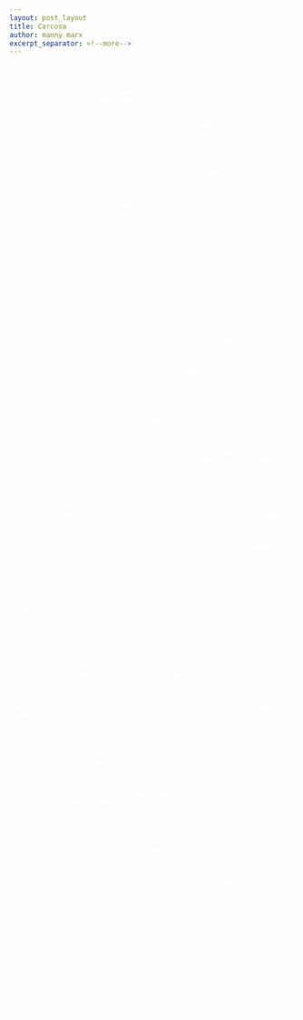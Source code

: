 ```yaml
---
layout: post_layout
title: Carcosa
author: manny marx
excerpt_separator: <!--more-->
---
```


<div class="container" style="color:#fff">

<meta property="og:image"
    content="https://f1.bcbits.com/img/a0078879631_16.jpg" />

<meta name="description" content="Carcosa music review">

    <div class="row">
        <div class="col-lg-8" itemscope itemtype="http://schema.org/MusicGroup">
                <a href="http://mannymarx.com/2015-12-11-Carcosa.html"><h3 style="color:#ff4b33;">虚無主義</h3></a>
                

                <p>{% if page.author %} by <span itemprop="author" itemscope itemtype="http://schema.org/Person"><span itemprop="name">{{ page.author }}</span></span>{% endif %}</p>
 
                <hr>

                <p><span class="glyphicon glyphicon-time"></span> Posted on {{ page.date | date: "%b %-d, %Y" }}</p>


                <a href="http://mannymarx.com/2015-12-11-Carcosa.html"><img class="img-responsive" src="https://f1.bcbits.com/img/0004934036_100.png" alt="Steve Mueske"></a>


				<hr>

				 <!-- Post Content -->
				
                <p>
                <em>"<a href="https://carcosali.bandcamp.com/releases">Carcosa</a> is a fictional city in the Ambrose Bierce short story An Inhabitant of Carcosa (1891). In Bierce's story, the ancient and mysterious city is barely described, and is viewed only in hindsight (after its destruction) by a character who once lived there ... Later writers, including H. P. Lovecraft and his many admirers, became great fans of Chambers' work and incorporated the name of Carcosa into their own stories, set in the Cthulhu Mythos."</em>
                &mdash;<a href="https://en.wikipedia.org/wiki/Carcosa">Wikipedia</a>.</p>

                <p>I have to admit it's been a few months since I have sat down and listened to some hard core. <img class="img-responsive" height="200px" width="200px" align="right" alt="Carcosa" src="https://f1.bcbits.com/img/a0990583475_16.jpg"> <!--more-->Actually I'm not sure what people would label this these days. I guess you could call it metal, too. I'm 35&mdash; I haven't been privy on musical genres since the PlayStation 2 release, my bad. The tags on <a href="https://carcosali.bandcamp.com/releases">Carcosa's bandcamp page</a> read: <em>"grind hardcore metal punk sludge New York"</em>. Whatever you choose to label them, Carcosa's "demo" is <b>elite</b>.</p> 
                

                <p>The four count on the hi-hat, the guitar and bass slide-in, and then the vocals blast through, "Feeling numb!", you just know you are in for a ride from the get go. On top of all that, whoever recorded Carcosa did a superb job. The three song demo takes no breaks as one song blends into the other. Kyle Molle, Dan Lomeli, Andrew Pandolfo, and Tim Lipman are on point and leave nothing left to be desired. My favorite part of the demo is during "No God" when it gets thrashy and Tim Lipman hit's an octave higher on his scream, "Cruuaaaaaash!!!11!!". It's dope, trust me.</p>

                <p>As on point as the music is, what stands out the most&mdash;like all quality hard core&mdash;are the lyrics. Carcosa doesn't pull any punches when it comes to what they want to say:</p>
                <p>
                <em>"I'm not You <br> I See Through <br>The Mystique of a Higher Power<br> I will Burn it Down<br> Your Temples to the Ground"<br></em></p>
                

                <p>Given the hard core aesthetic isn't appreciated by everyone, I can't help but wonder why. What better way to musically express raw emotion? Unlike most popular music that aims to sound "nice", sounding "nice" can be a distraction to a song's message. Take <a href="https://www.youtube.com/watch?v=pdz5kCaCRFM">Blue's Traveler's "Hook"</a>, it's a song about how lyrics don't matter, as long as it sounds "nice" people will like it. That song is like 20 years old and it's <strong>still</strong> trolling people. However, I guess some people are dispassionate about a song's lyrics and message. To each their own and all that.</p>

                <p>For those of you who do like music with a message, take the 8 minutes and give the Carcosa demo a listen while reading the lyrics. See what you take from the full package. Personally, I feel like it's about someone getting fed up and becoming nihilistic as they watch religious fundamentalism, war, and big corporations tear the planet to shreds. That's just my interpretation and it's pretty heavy for only 8 minutes of a music. A good conversation starter to say the least. What do you take away from it? Feel free to share your opinion on my <a href="https://www.facebook.com/mannymarxmusic/?ref=br_rs">Facebook page</a> or <a href="https://twitter.com/hirotsu">Tweet me</a>.</p></p>

                <p>I am really anticipating what Carcosa puts out next. I hope they pull some <a href="https://www.google.co.jp/search?q=cthulhu&source=lnms&tbm=isch&sa=X&ved=0ahUKEwigo8e3otTJAhUFLKYKHdBdAckQ_AUIBygB&biw=2025&bih=1502">imagery</a> from the source-material of their name and plug in more <a href="http://www.hbo.com/true-detective/episodes/1/01-the-long-bright-dark/index.html">True Detective</a> quotes! You can contact Carcosa and download their demo on their <a href="https://carcosali.bandcamp.com/releases">bandcamp page</a>.<br>. . . <b>Cruuaaaaaash!!!11!</b></p> 
                <p>Peace</p>
                <p style="text-align:right">mmx</p>
              
                <hr>

     	
       		 <div class="row">
            	<div class="span4">
            		</div>
                		<!-- Link to Artist's Music -->
              	<div class="span4">
           
    		</div>
        </div>
	</div>
</div>
